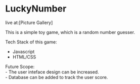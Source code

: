 # LuckyNumber

live at:[Picture Gallery]

This is a simple toy game, which is a random number guesser.

Tech Stack of this game:
- Javascript
- HTML/CSS

Future Scope: \
    - The user inteface design can be increased.\
    - Database can be added to track the user score.
